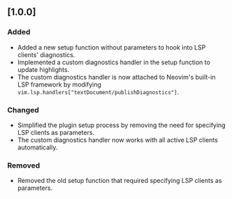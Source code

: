 ## [1.0.0]

### Added
- Added a new setup function without parameters to hook into LSP clients' diagnostics.
- Implemented a custom diagnostics handler in the setup function to update highlights.
- The custom diagnostics handler is now attached to Neovim's built-in LSP framework by modifying `vim.lsp.handlers["textDocument/publishDiagnostics"]`.

### Changed
- Simplified the plugin setup process by removing the need for specifying LSP clients as parameters.
- The custom diagnostics handler now works with all active LSP clients automatically.

### Removed
- Removed the old setup function that required specifying LSP clients as parameters.
